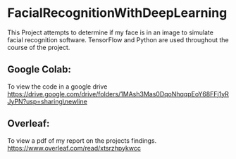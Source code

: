 # FacialRecognitionWithDeepLearning

This Project attempts to determine if my face is in an image to simulate facial recognition software. TensorFlow and Python are used throughout the course of the project. 

## Google Colab:
To view the code in a google drive
https://drive.google.com/drive/folders/1MAsh3Mas0DqoNhqqpEoY68FFj1yRJyPN?usp=sharing\newline

## Overleaf: 
To view a pdf of my report on the projects findings. 
https://www.overleaf.com/read/xtsrzhpykwcc

